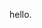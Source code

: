 hello.
<!---
axter-nixx/axter-nixx is a ✨ special ✨ repository because its `README.md` (this file) appears on your GitHub profile.
You can click the Preview link to take a look at your changes.
--->
